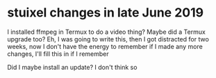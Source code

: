 # stuixel changes in late June 2019

I installed ffmpeg in Termux to do a video thing? Maybe did a Termux upgrade too? Eh, I was going to write this, then I got distracted for two weeks, now I don't have the energy to remember if I made any more changes, I'll fill this in if I remember

Did I maybe install an update? I don't think so
